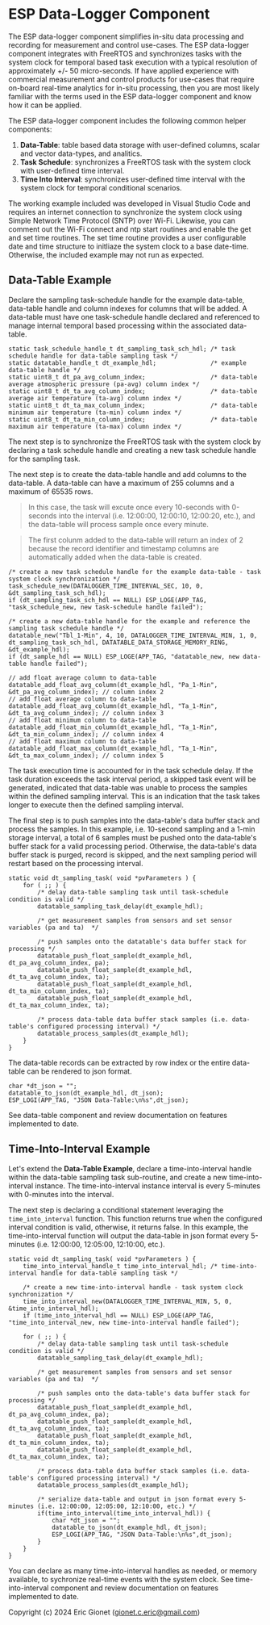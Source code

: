 # ESP Data-Logger Component
The ESP data-logger component simplifies in-situ data processing and recording for measurement and control use-cases.  The ESP data-logger component integrates with FreeRTOS and synchronizes tasks with the system clock for temporal based task execution with a typical resolution of approximately +/- 50 micro-seconds.  If have applied experience with commercial measurement and control products for use-cases that require on-board real-time analytics for in-situ processing, then you are most likely familiar with the terms used in the ESP data-logger component and know how it can be applied.

The ESP data-logger component includes the following common helper components:

1. **Data-Table**: table based data storage with user-defined columns, scalar and vector data-types, and analitics.
2. **Task Schedule**: synchronizes a FreeRTOS task with the system clock with user-defined time interval.
3. **Time Into Interval**: synchronizes user-defined time interval with the system clock for temporal conditional scenarios.

The working example included was developed in Visual Studio Code and requires an internet connection to synchronize the system clock using Simple Network Time Protocol (SNTP) over Wi-Fi.  Likewise, you can comment out the Wi-Fi connect and ntp start routines and enable the get and set time routines.  The set time routine provides a user configurable date and time structure to initliaze the system clock to a base date-time.  Otherwise, the included example may not run as expected.

## Data-Table Example
Declare the sampling task-schedule handle for the example data-table, data-table handle and column indexes for columns that will be added.  A data-table must have one task-schedule handle declared and referenced to manage internal temporal based processing within the associated data-table.

```
static task_schedule_handle_t dt_sampling_task_sch_hdl; /* task schedule handle for data-table sampling task */
static datatable_handle_t dt_example_hdl;               /* example data-table handle */
static uint8_t dt_pa_avg_column_index;                  /* data-table average atmospheric pressure (pa-avg) column index */
static uint8_t dt_ta_avg_column_index;                  /* data-table average air temperature (ta-avg) column index */
static uint8_t dt_ta_max_column_index;                  /* data-table minimum air temperature (ta-min) column index */
static uint8_t dt_ta_min_column_index;                  /* data-table maximum air temperature (ta-max) column index */
```

The next step is to synchronize the FreeRTOS task with the system clock by declaring a task schedule handle and creating a new task schedule handle for the sampling task.

The next step is to create the data-table handle and add columns to the data-table.  A data-table can have a maximum of 255 columns and a maximum of 65535 rows.

> In this case, the task will excute once every 10-seconds with 0-seconds into the interval (i.e. 12:00:00, 12:00:10, 12:00:20, etc.), and the data-table will process sample once every minute.

> The first colunm added to the data-table will return an index of 2 because the record identifier and timestamp columns are automatically added when the data-table is created.

```
/* create a new task schedule handle for the example data-table - task system clock synchronization */
task_schedule_new(DATALOGGER_TIME_INTERVAL_SEC, 10, 0, &dt_sampling_task_sch_hdl);
if (dt_sampling_task_sch_hdl == NULL) ESP_LOGE(APP_TAG, "task_schedule_new, new task-schedule handle failed");

/* create a new data-table handle for the example and reference the sampling task schedule handle */
datatable_new("Tbl_1-Min", 4, 10, DATALOGGER_TIME_INTERVAL_MIN, 1, 0, dt_sampling_task_sch_hdl, DATATABLE_DATA_STORAGE_MEMORY_RING, &dt_example_hdl);
if (dt_sample_hdl == NULL) ESP_LOGE(APP_TAG, "datatable_new, new data-table handle failed");

// add float average column to data-table
datatable_add_float_avg_column(dt_example_hdl, "Pa_1-Min", &dt_pa_avg_column_index); // column index 2
// add float average column to data-table
datatable_add_float_avg_column(dt_example_hdl, "Ta_1-Min", &dt_ta_avg_column_index); // column index 3
// add float minimum column to data-table
datatable_add_float_min_column(dt_example_hdl, "Ta_1-Min", &dt_ta_min_column_index); // column index 4
// add float maximum column to data-table
datatable_add_float_max_column(dt_example_hdl, "Ta_1-Min", &dt_ta_max_column_index); // column index 5
```

The task execution time is accounted for in the task schedule delay.  If the task duration exceeds the task interval period, a skipped task event will be generated, indicated that data-table was unable to process the samples within the defined sampling interval.  This is an indication that the task takes longer to execute then the defined sampling interval.

The final step is to push samples into the data-table's data buffer stack and process the samples.  In this example, i.e. 10-second sampling and a 1-min storage interval, a total of 6 samples must be pushed onto the data-table's buffer stack for a valid processing period.  Otherwise, the data-table's data buffer stack is purged, record is skipped, and the next sampling period will restart based on the processing interval.

```
static void dt_sampling_task( void *pvParameters ) {
    for ( ;; ) {
        /* delay data-table sampling task until task-schedule condition is valid */
        datatable_sampling_task_delay(dt_example_hdl);

        /* get measurement samples from sensors and set sensor variables (pa and ta)  */

        /* push samples onto the datatable's data buffer stack for processing */
        datatable_push_float_sample(dt_example_hdl, dt_pa_avg_column_index, pa);
        datatable_push_float_sample(dt_example_hdl, dt_ta_avg_column_index, ta);
        datatable_push_float_sample(dt_example_hdl, dt_ta_min_column_index, ta);
        datatable_push_float_sample(dt_example_hdl, dt_ta_max_column_index, ta);

        /* process data-table data buffer stack samples (i.e. data-table's configured processing interval) */
        datatable_process_samples(dt_example_hdl);
    }
}
```

The data-table records can be extracted by row index or the entire data-table can be rendered to json format.  

```
char *dt_json = "";
datatable_to_json(dt_example_hdl, dt_json);
ESP_LOGI(APP_TAG, "JSON Data-Table:\n%s",dt_json);
```

See data-table component and review documentation on features implemented to date.

## Time-Into-Interval Example
Let's extend the **Data-Table Example**, declare a time-into-interval handle within the data-table sampling task sub-routine, and create a new time-into-interval instance.  The time-into-interval instance interval is every 5-minutes with 0-minutes into the interval.

The next step is declaring a conditional statement leveraging the `time_into_interval` function.  This function returns true when the configured interval condition is valid, otherwise, it returns false.  In this example, the time-into-interval function will output the data-table in json format every 5-minutes (i.e. 12:00:00, 12:05:00, 12:10:00, etc.).

```
static void dt_sampling_task( void *pvParameters ) {
    time_into_interval_handle_t time_into_interval_hdl; /* time-into-interval handle for data-table sampling task */

    /* create a new time-into-interval handle - task system clock synchronization */
    time_into_interval_new(DATALOGGER_TIME_INTERVAL_MIN, 5, 0, &time_into_interval_hdl);
    if (time_into_interval_hdl == NULL) ESP_LOGE(APP_TAG, "time_into_interval_new, new time-into-interval handle failed");

    for ( ;; ) {
        /* delay data-table sampling task until task-schedule condition is valid */
        datatable_sampling_task_delay(dt_example_hdl);

        /* get measurement samples from sensors and set sensor variables (pa and ta)  */

        /* push samples onto the data-table's data buffer stack for processing */
        datatable_push_float_sample(dt_example_hdl, dt_pa_avg_column_index, pa);
        datatable_push_float_sample(dt_example_hdl, dt_ta_avg_column_index, ta);
        datatable_push_float_sample(dt_example_hdl, dt_ta_min_column_index, ta);
        datatable_push_float_sample(dt_example_hdl, dt_ta_max_column_index, ta);

        /* process data-table data buffer stack samples (i.e. data-table's configured processing interval) */
        datatable_process_samples(dt_example_hdl);

        /* serialize data-table and output in json format every 5-minutes (i.e. 12:00:00, 12:05:00, 12:10:00, etc.) */
        if(time_into_interval(time_into_interval_hdl)) {
            char *dt_json = "";
            datatable_to_json(dt_example_hdl, dt_json);
	        ESP_LOGI(APP_TAG, "JSON Data-Table:\n%s",dt_json);
        }
    }
}
```

You can declare as many time-into-interval handles as needed, or memory available, to sychronize real-time events with the system clock.  See time-into-interval component and review documentation on features implemented to date.



Copyright (c) 2024 Eric Gionet (gionet.c.eric@gmail.com)
